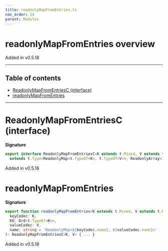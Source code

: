 ```yaml
---
title: readonlyMapFromEntries.ts
nav_order: 24
parent: Modules
---
```


# readonlyMapFromEntries overview

Added in v0.5.18

---

<h2 class="text-delta">Table of contents</h2>

- [ReadonlyMapFromEntriesC (interface)](#readonlymapfromentriesc-interface)
- [readonlyMapFromEntries](#readonlymapfromentries)

---

# ReadonlyMapFromEntriesC (interface)

**Signature**

```ts
export interface ReadonlyMapFromEntriesC<K extends t.Mixed, V extends t.Mixed>
  extends t.Type<ReadonlyMap<t.TypeOf<K>, t.TypeOf<V>>, ReadonlyArray<[t.OutputOf<K>, t.OutputOf<V>]>, unknown> {}
```

Added in v0.5.18

# readonlyMapFromEntries

**Signature**

```ts
export function readonlyMapFromEntries<K extends t.Mixed, V extends t.Mixed>(
  keyCodec: K,
  KO: Ord<t.TypeOf<K>>,
  valueCodec: V,
  name: string = `ReadonlyMap<${keyCodec.name}, ${valueCodec.name}>`
): ReadonlyMapFromEntriesC<K, V> { ... }
```

Added in v0.5.18
